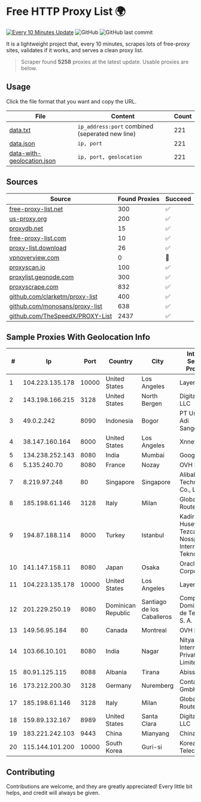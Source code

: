 
# Free HTTP Proxy List 🌍

[![Every 10 Minutes Update](https://github.com/mertguvencli/http-proxy-list/actions/workflows/main.yml/badge.svg?branch=main)](https://github.com/mertguvencli/http-proxy-list/actions/workflows/main.yml)
![GitHub](https://img.shields.io/github/license/mertguvencli/http-proxy-list)
![GitHub last commit](https://img.shields.io/github/last-commit/mertguvencli/http-proxy-list)

It is a lightweight project that, every 10 minutes, scrapes lots of free-proxy sites, validates if it works, and serves a clean proxy list.


> Scraper found **5258** proxies at the latest update. Usable proxies are below.

## Usage

Click the file format that you want and copy the URL.


|File|Content|Count|
|----|-------|-----|
|[data.txt](https://raw.githubusercontent.com/mertguvencli/http-proxy-list/main/proxy-list/data.txt)|`ip_address:port` combined (seperated new line)|221|
|[data.json](https://raw.githubusercontent.com/mertguvencli/http-proxy-list/main/proxy-list/data.json)|`ip, port`|221|
|[data-with-geolocation.json](https://raw.githubusercontent.com/mertguvencli/http-proxy-list/main/proxy-list/data-with-geolocation.json)|`ip, port, geolocation`|221|

## Sources

|Source|Found Proxies|Succeed|
|------|-------------|-------|
|[free-proxy-list.net](https://free-proxy-list.net)|300|✅|
|[us-proxy.org](https://www.us-proxy.org)|200|✅|
|[proxydb.net](http://proxydb.net)|15|✅|
|[free-proxy-list.com](https://free-proxy-list.com/?page=&port=&type%5B%5D=http&type%5B%5D=https&up_time=0&search=Search)|10|✅|
|[proxy-list.download](https://www.proxy-list.download/HTTP)|26|✅|
|[vpnoverview.com](https://vpnoverview.com/privacy/anonymous-browsing/free-proxy-servers)|0|🚫|
|[proxyscan.io](https://www.proxyscan.io)|100|✅|
|[proxylist.geonode.com](https://proxylist.geonode.com/api/proxy-list?limit=300&page=1&sort_by=lastChecked&sort_type=desc&protocols=http,https)|300|✅|
|[proxyscrape.com](https://api.proxyscrape.com/v2/?request=displayproxies&protocol=http&timeout=10000&country=all&ssl=all&anonymity=all)|832|✅|
|[github.com/clarketm/proxy-list](https://raw.githubusercontent.com/clarketm/proxy-list/master/proxy-list-raw.txt)|400|✅|
|[github.com/monosans/proxy-list](https://raw.githubusercontent.com/monosans/proxy-list/main/proxies/http.txt)|638|✅|
|[github.com/TheSpeedX/PROXY-List](https://raw.githubusercontent.com/TheSpeedX/PROXY-List/master/http.txt)|2437|✅|


## Sample Proxies With Geolocation Info

|#|Ip|Port|Country|City|Internet Service Provider|
|-|--|----|-------|----|-------------------------|
|1|104.223.135.178|10000|United States|Los Angeles|LayerHost|
|2|143.198.166.215|3128|United States|North Bergen|DigitalOcean, LLC|
|3|49.0.2.242|8090|Indonesia|Bogor|PT Usaha Adi Sanggoro|
|4|38.147.160.164|8000|United States|Los Angeles|Xnnet LLC|
|5|134.238.252.143|8080|India|Mumbai|Google LLC|
|6|5.135.240.70|8080|France|Nozay|OVH SAS|
|7|8.219.97.248|80|Singapore|Singapore|Alibaba (US) Technology Co., Ltd.|
|8|185.198.61.146|3128|Italy|Milan|Global Router LLC|
|9|194.87.188.114|8000|Turkey|Istanbul|Kadir Huseyin Tezcan Nosspeed Internet Teknolojileri|
|10|141.147.158.11|8080|Japan|Osaka|Oracle Corporation|
|11|104.223.135.178|10000|United States|Los Angeles|LayerHost|
|12|201.229.250.19|8080|Dominican Republic|Santiago de los Caballeros|Compañía Dominicana de Teléfonos S. A.|
|13|149.56.95.184|80|Canada|Montreal|OVH Hosting|
|14|103.66.10.101|8080|India|Nagar|Nitya Internet Private Limited|
|15|80.91.125.115|8088|Albania|Tirana|Abissnet ISP|
|16|173.212.200.30|3128|Germany|Nuremberg|Contabo GmbH|
|17|185.198.61.146|3128|Italy|Milan|Global Router LLC|
|18|159.89.132.167|8989|United States|Santa Clara|DigitalOcean, LLC|
|19|183.221.242.103|9443|China|Mianyang|China Mobile|
|20|115.144.101.200|10000|South Korea|Guri-si|Korea Telecom|



## Contributing

Contributions are welcome, and they are greatly appreciated! Every
little bit helps, and credit will always be given.

